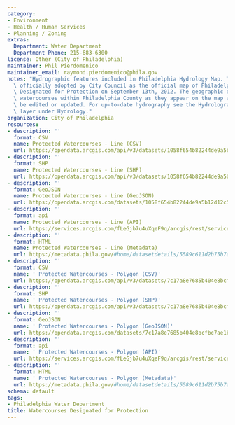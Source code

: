 ```yaml
---
category:
- Environment
- Health / Human Services
- Planning / Zoning
extras:
  Department: Water Department
  Department Phone: 215-683-6300
license: Other (City of Philadelphia)
maintainer: Phil Pierdomenico
maintainer_email: raymond.pierdomenico@phila.gov
notes: "Hydrographic features included in Philadelphia Hydrology Map. This map was\
  \ officially adopted by City Council as the official map of Philadelphia Watercourses\
  \ Designated for Protection on September 13th, 2012. The geographic data depicts\
  \ watercourses within Philadelphia County as they appear on the map and will not\
  \ be edited or updated. For up-to-date hydrography see the Hydrolographic_Features_Poly\
  \ layer under Hydrology."
organization: City of Philadelphia
resources:
- description: ''
  format: CSV
  name: Protected Watercourses - Line (CSV)
  url: https://opendata.arcgis.com/api/v3/datasets/1058f654b82244de9a5b12d12c58279b_0/downloads/data?format=csv&spatialRefId=4326
- description: ''
  format: SHP
  name: Protected Watercourses - Line (SHP)
  url: https://opendata.arcgis.com/api/v3/datasets/1058f654b82244de9a5b12d12c58279b_0/downloads/data?format=shp&spatialRefId=4326
- description: ''
  format: GeoJSON
  name: Protected Watercourses - Line (GeoJSON)
  url: https://opendata.arcgis.com/datasets/1058f654b82244de9a5b12d12c58279b_0.geojson
- description: ''
  format: api
  name: Protected Watercourses - Line (API)
  url: https://services.arcgis.com/fLeGjb7u4uXqeF9q/arcgis/rest/services/Zoning_Hydrology_Line_2012/FeatureServer/0/query?outFields=*&where=1%3D1
- description: ''
  format: HTML
  name: Protected Watercourses - Line (Metadata)
  url: https://metadata.phila.gov/#home/datasetdetails/5589c611d2b75b7a58b238fa/representationdetails/55438ac69b989a05172d0d75/
- description: ''
  format: CSV
  name: ' Protected Watercourses - Polygon (CSV)'
  url: https://opendata.arcgis.com/api/v3/datasets/7c17a8e7685b404e8bcfbc7ae1b62de3_0/downloads/data?format=csv&spatialRefId=4326
- description: ''
  format: SHP
  name: ' Protected Watercourses - Polygon (SHP)'
  url: https://opendata.arcgis.com/api/v3/datasets/7c17a8e7685b404e8bcfbc7ae1b62de3_0/downloads/data?format=shp&spatialRefId=4326
- description: ''
  format: GeoJSON
  name: ' Protected Watercourses - Polygon (GeoJSON)'
  url: https://opendata.arcgis.com/datasets/7c17a8e7685b404e8bcfbc7ae1b62de3_0.geojson
- description: ''
  format: api
  name: ' Protected Watercourses - Polygon (API)'
  url: https://services.arcgis.com/fLeGjb7u4uXqeF9q/arcgis/rest/services/Zoning_Hydrology_Poly_2012/FeatureServer/0/query?outFields=*&where=1%3D1
- description: ''
  format: HTML
  name: ' Protected Watercourses - Polygon (Metadata)'
  url: https://metadata.phila.gov/#home/datasetdetails/5589c611d2b75b7a58b238fa/representationdetails/5589c63a185a41346fccce8c/
schema: default
tags:
- Philadelphia Water Department
title: Watercourses Designated for Protection
---
```

